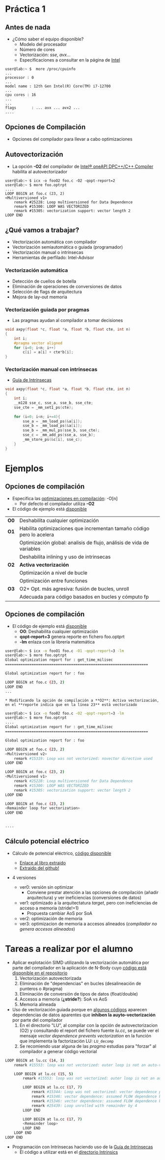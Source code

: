 # Práctica 1

## Antes de nada 
* ¿Cómo saber el equipo disponible?
    * Modelo del procesador
    * Número de cores
    * Vectorización: *sse*, *avx*...
    * Especificaciones a consultar en la página de [Intel](https://ark.intel.com/content/www/es/es/ark.html\#@PanelLabel122139)

```console
user@lab:~ $  more /proc/cpuinfo 
...
processor : 0
...
model name : 12th Gen Intel(R) Core(TM) i7-12700
...
cpu cores : 16
...
...
flags		: ... avx ... avx2 ...
....
```

## Opciones de Compilación
* Opciones del compilador para llevar a cabo optimizaciones

## Autovectorización
* La opción **-O2** del compilador de [Intel® oneAPI DPC++/C++ Compiler](https://www.intel.com/content/www/us/en/docs/dpcpp-cpp-compiler/developer-guide-reference/2023-0/overview.html) habilita al autovectorizador

```console
user@lab:~ $ icx -o fooO2 foo.c -O2 -qopt-report=2
user@lab:~ $ more foo.optrpt 
....
LOOP BEGIN at foo.c (23, 2)
<Multiversioned v1>
    remark #25228: Loop multiversioned for Data Dependence
    remark #15300: LOOP WAS VECTORIZED
    remark #15305: vectorization support: vector length 2
LOOP END
```

## ¿Qué vamos a trabajar?
* Vectorización automática con compilador
* Vectorización semiautomática o guiada (programador)
* Vectorización manual o intrínsecas
* Herramientas de perfilado: Intel-Advisor

### Vectorización automática
* Detección de cuellos de botella
* Eliminación de operaciones de conversiones de datos
* Selección de flags de arquitectura
* Mejora de lay-out memoria

### Vectorización guiada por pragmas
* Las pragmas ayudan al compilador a tomar decisiones

```c
void axpy(float *c, float *a, float *b, float cte, int n)
{
	int i;
	#pragma vector aligned
	for (i=0; i<n; i++)
		c[i] = a[i] + cte*b[i];
}
```

### Vectorización manual con intrínsecas
* [Guía de Intrínsecas](https://software.intel.com/sites/landingpage/IntrinsicsGuide/)

```c
void axpy(float *c, float *a, float *b, float cte, int n)
{
	int i;
	__m128 sse_c, sse_a, sse_b, sse_cte;
	sse_cte = _mm_set1_ps(cte);
	
	for (i=0; i<n; i+=4){
		sse_a = _mm_load_ps(&a[i]);
		sse_b = _mm_load_ps(&a[i]);
		sse_b = _mm_mul_ps(sse_b, sse_cte);
		sse_c = _mm_add_ps(sse_a, sse_b);
		_mm_store_ps(&c[i], sse_c);
	}
}
```


# Ejemplos
## Opciones de compilación 
* Especifica las [optimizaciones en compilación](https://software.intel.com/en-us/cpp-compiler-developer-guide-and-reference-o): -O[n]
    * Por defecto el compilador utiliza **-O2**
* El código de ejemplo está [disponible](CompilerOpt/foo.c)

|   |   |
|---|---|
| **O0** |  Deshabilita cualquier optimización                                                   |
| **O1** |  Habilita optimizaciones que incrementan tamaño código pero lo acelera                |
|        |  Optimización global: analisis de flujo, análisis de vida de variables                |
|        |  Deshabilita inlining y uso de intrinsecas                                            |
| **O2** | **Activa vectorización**                                                              |
|        | Optimización a nivel de bucle                                                         |
|        | Optimización entre funciones                                                          |
| **O3** | O2+ Opt. más agresiva: fusión de bucles, unroll                                       |
|        | Adecuada para código basados en bucles y cómputo fp                                   |

[^2]: \url{}

## Opciones de compilación
* El código de ejemplo está [disponible](CompilerOpt/foo.c)
    * **O0**: Deshabilita cualquier optimización
    * **qopt-report=3** genera reporte en fichero foo.optprt
    * **-lm** enlaza con la librería matemática

```sh
user@lab:~ $ icx -o fooO1 foo.c -O1 -qopt-report=3 -lm
user@lab:~ $ more foo.optrpt 
Global optimization report for : get_time_milisec
=================================================================

Global optimization report for : foo

LOOP BEGIN at foo.c (23, 2)
LOOP END
...
```

    * Modificando la opción de compilación a **O2**: Activa vectorización, en el **reporte indica que en la línea 23** está vectorizado


```sh
user@lab:~ $ icx -o foo02 foo.c -O2 -qopt-report=3 -lm
user@lab:~ $ more foo.optrpt 
....
Global optimization report for : get_time_milisec
=================================================================

Global optimization report for : foo

LOOP BEGIN at foo.c (23, 2)
<Multiversioned v2>
    remark #15319: Loop was not vectorized: novector directive used
LOOP END

LOOP BEGIN at foo.c (23, 2)
<Multiversioned v1>
    remark #25228: Loop multiversioned for Data Dependence
    remark #15300: LOOP WAS VECTORIZED
    remark #15305: vectorization support: vector length 2
LOOP END

LOOP BEGIN at foo.c (23, 2)
<Remainder loop for vectorization>
LOOP END


....
```

## Cálculo potencial eléctrico
* Cálculo de potencial eléctrico, [código disponible](ElectricPotential/)
    * [Enlace al libro extraido](https://colfaxresearch.com/second-edition-of-parallel-programming-and-optimization-with-intel-xeon-phi-coprocessors/)
    * [Extraido del github!](https://github.com/ColfaxResearch/HOW-Series-Labs/tree/master/4/4.02-vectorization-data-structures-coulomb)

* 4 versiones
    * ver0: versión sin optimizar
        * Conviene prestar atención a las opciones de compilación (añadir arquitectura) y ver ineficiencias (conversiones de datos)
    * ver1: optimizado a la arquitectatura *target*, pero con ineficiencias de acceso a memoria (stride!=1)
        * Propuesta cambiar AoS por SoA
    * ver2: optimización de memoria
    * ver3: optimizacion de memoria a accesos alineados (*compilador no genera accesos alineados*)

# Tareas a realizar por el alumno
* Aplicar explotación SIMD utilizando la vectorización automática por parte del compilador en la aplicación de N-Body cuyo [código está disponible en el repositorio](NBody/)
    1. Vectorización autovectorizada
    2. Eliminación de "dependencias" en bucles (desalineación de punteros o \#pragma)
    3. Eliminación de conversión de tipos de datos (float/double)
    4. Accesos a memoria (**¿stride?**): SoA vs AoS
    5. Memoria alineada
* Uso de vectorización guiada porque en [algunos códigos](LU/) aparecen dependencias de datos aparentes que **inhiben la auyto-vectorización** por parte del compilador
    1. En el directorio "LU", al compilar con la opción de autovectorizacion (O2) y consultando el report del fichero fuente *lu.cc*, se puede ver el mensaje *vector dependence prevents vectorization* en la función que implementa la factorización LU: `LU_decomp`
    2. Se recomiendo usar alguna de las *pragma* estudias para "forzar" al compilador a generar código vectorial
```sh
LOOP BEGIN at lu.cc (14, 3)
    remark #15553: loop was not vectorized: outer loop is not an auto-vectorization candidate.

    LOOP BEGIN at lu.cc (15, 5)
        remark #15553: loop was not vectorized: outer loop is not an auto-vectorization candidate.

        LOOP BEGIN at lu.cc (17, 7)
            remark #15344: Loop was not vectorized: vector dependence prevents vectorization
            remark #15346: vector dependence: assumed FLOW dependence between A (18:13) and A (18:27) 
            remark #15346: vector dependence: assumed FLOW dependence between A (18:13) and A (18:16) 
            remark #25439: Loop unrolled with remainder by 4
        LOOP END

        LOOP BEGIN at lu.cc (17, 7)
        <Remainder loop>
        LOOP END
    LOOP END
LOOP END
```

* Programación con Intrínsecas haciendo uso de la [Guía de Intrínsecas](https://software.intel.com/sites/landingpage/IntrinsicsGuide/) 
    * El código a utilizar está en el [directorio Intrinsics](Intrinsics/)



